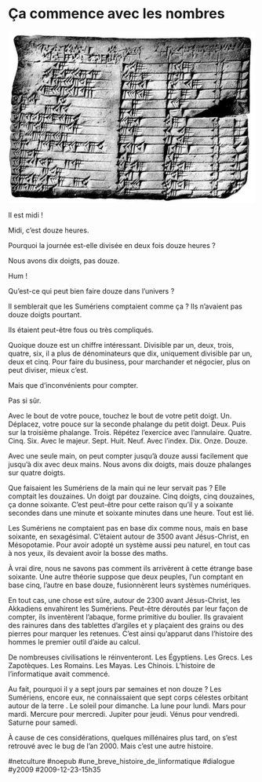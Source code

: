 # Ça commence avec les nombres

![](_i/plimpton_322_tablet1.webp)

Il est midi !

Midi, c’est douze heures.

Pourquoi la journée est-elle divisée en deux fois douze heures ?

Nous avons dix doigts, pas douze.

Hum !

Qu’est-ce qui peut bien faire douze dans l’univers ?

Il semblerait que les Sumériens comptaient comme ça ? Ils n’avaient pas douze doigts pourtant.

Ils étaient peut-être fous ou très compliqués.

Quoique douze est un chiffre intéressant. Divisible par un, deux, trois, quatre, six, il a plus de dénominateurs que dix, uniquement divisible par un, deux et cinq. Pour faire du business, pour marchander et négocier, plus on peut diviser, mieux c’est.

Mais que d’inconvénients pour compter.

Pas si sûr.

Avec le bout de votre pouce, touchez le bout de votre petit doigt. Un. Déplacez, votre pouce sur la seconde phalange du petit doigt. Deux. Puis sur la troisième phalange. Trois. Répétez l’exercice avec l’annulaire. Quatre. Cinq. Six. Avec le majeur. Sept. Huit. Neuf. Avec l’index. Dix. Onze. Douze.

Avec une seule main, on peut compter jusqu’à douze aussi facilement que jusqu’à dix avec deux mains. Nous avons dix doigts, mais douze phalanges sur quatre doigts.

Que faisaient les Sumériens de la main qui ne leur servait pas ? Elle comptait les douzaines. Un doigt par douzaine. Cinq doigts, cinq douzaines, ça donne soixante. C’est peut-être pour cette raison qu’il y a soixante secondes dans une minute et soixante minutes dans une heure. Tout est lié.

Les Sumériens ne comptaient pas en base dix comme nous, mais en base soixante, en sexagésimal. C’étaient autour de 3500 avant Jésus-Christ, en Mésopotamie. Pour avoir adopté un système aussi peu naturel, en tout cas à nos yeux, ils devaient avoir la bosse des maths.

À vrai dire, nous ne savons pas comment ils arrivèrent à cette étrange base soixante. Une autre théorie suppose que deux peuples, l’un comptant en base cinq, l’autre en base douze, fusionnèrent leurs systèmes numériques.

En tout cas, une chose est sûre, autour de 2300 avant Jésus-Christ, les Akkadiens envahirent les Sumériens. Peut-être déroutés par leur façon de compter, ils inventèrent l’abaque, forme primitive du boulier. Ils gravaient des rainures dans des tablettes d’argiles et y plaçaient des grains ou des pierres pour marquer les retenues. C’est ainsi qu’apparut dans l’histoire des hommes le premier outil d’aide au calcul.

De nombreuses civilisations le réinventeront. Les Égyptiens. Les Grecs. Les Zapotèques. Les Romains. Les Mayas. Les Chinois. L’histoire de l’informatique avait commencé.

Au fait, pourquoi il y a sept jours par semaines et non douze ? Les Sumériens, encore eux, ne connaissaient que sept corps célestes orbitant autour de la terre . Le soleil pour dimanche. La lune pour lundi. Mars pour mardi. Mercure pour mercredi. Jupiter pour jeudi. Vénus pour vendredi. Saturne pour samedi.

À cause de ces considérations, quelques millénaires plus tard, on s’est retrouvé avec le bug de l’an 2000. Mais c’est une autre histoire.

#netculture #noepub #une_breve_histoire_de_linformatique #dialogue #y2009 #2009-12-23-15h35
